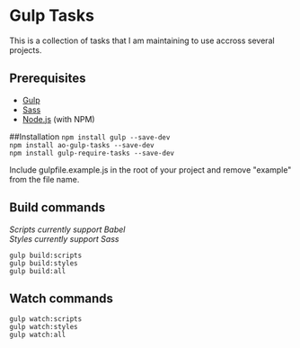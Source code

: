 # Gulp Tasks

This is a collection of tasks that I am maintaining to use accross several projects.

## Prerequisites

* [Gulp](http://gulpjs.com/)
* [Sass](http://sass-lang.com/)
* [Node.js](http://nodejs.org/) (with NPM)

##Installation
`npm install gulp --save-dev`  
`npm install ao-gulp-tasks --save-dev`  
`npm install gulp-require-tasks --save-dev`

Include gulpfile.example.js in the root of your project and remove "example" from the file name.

## Build commands

*Scripts currently support Babel*  
*Styles currently support Sass*

`gulp build:scripts`  
`gulp build:styles`  
`gulp build:all`

## Watch commands

`gulp watch:scripts`  
`gulp watch:styles`  
`gulp watch:all`
